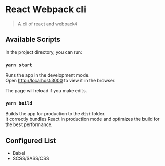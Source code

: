 # React Webpack cli
> A cli of react and webpack4

## Available Scripts

In the project directory, you can run:

### `yarn start`

Runs the app in the development mode.<br />
Open [http://localhost:3000](http://localhost:3000) to view it in the browser.

The page will reload if you make edits.

### `yarn build`

Builds the app for production to the `dist` folder.<br />
It correctly bundles React in production mode and optimizes the build for the best performance.

## Configured List

- Babel
- SCSS/SASS/CSS

